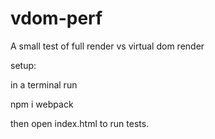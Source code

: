 # vdom-perf
A small test of full render vs virtual dom render

setup:

in a terminal run

npm i
webpack

then open index.html to run tests.
